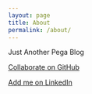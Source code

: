 ```yaml
---
layout: page
title: About
permalink: /about/
---
```


Just Another Pega Blog

[Collaborate on GitHub](https://github.com/pega-blog)


[Add me on LinkedIn](https://www.linkedin.com/in/dmitry-kolesnikov)
